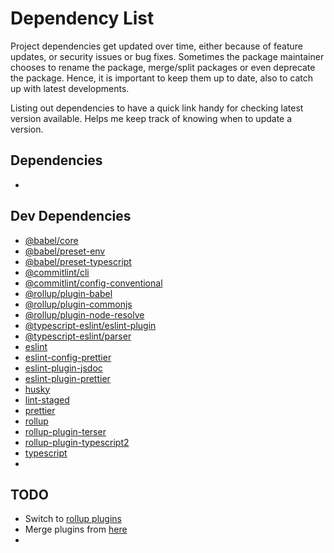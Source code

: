 # Dependency List

Project dependencies get updated over time, either because of feature updates, or security issues or bug fixes. Sometimes the package maintainer chooses to rename the package, merge/split packages or even deprecate the package. Hence, it is important to keep them up to date, also to catch up with latest developments.

Listing out dependencies to have a quick link handy for checking latest version available. Helps me keep track of knowing when to update a version.

## Dependencies

- [](https://npm.im/)

## Dev Dependencies

- [@babel/core](https://npm.im/@babel/core)
- [@babel/preset-env](https://npm.im/@babel/preset-env)
- [@babel/preset-typescript](https://npm.im/@babel/preset-typescript)
- [@commitlint/cli](https://npm.im/@commitlint/cli)
- [@commitlint/config-conventional](https://npm.im/@commitlint/config-conventional)
- [@rollup/plugin-babel](https://npm.im/@rollup/plugin-babel)
- [@rollup/plugin-commonjs](https://npm.im/@rollup/plugin-commonjs)
- [@rollup/plugin-node-resolve](https://npm.im/@rollup/plugin-node-resolve)
- [@typescript-eslint/eslint-plugin](https://npm.im/@typescript-eslint/eslint-plugin)
- [@typescript-eslint/parser](https://npm.im/@typescript-eslint/parser)
- [eslint](https://npm.im/eslint)
- [eslint-config-prettier](https://npm.im/eslint-config-prettier)
- [eslint-plugin-jsdoc](https://npm.im/eslint-plugin-jsdoc)
- [eslint-plugin-prettier](https://npm.im/eslint-plugin-prettier)
- [husky](https://npm.im/husky)
- [lint-staged](https://npm.im/lint-staged)
- [prettier](https://npm.im/prettier)
- [rollup](https://npm.im/rollup)
- [rollup-plugin-terser](https://npm.im/rollup-plugin-terser)
- [rollup-plugin-typescript2](https://npm.im/rollup-plugin-typescript2)
- [typescript](https://npm.im/typescript)
- [](https://npm.im/)

## TODO

- Switch to [rollup plugins](https://github.com/rollup/plugins)
- Merge plugins from [here](https://github.com/code-hour/nodejs-template/blob/master/package.json)
- 
